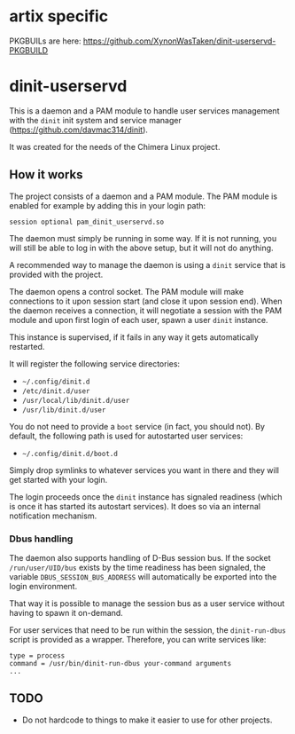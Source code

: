 # artix specific

PKGBUILs are here: https://github.com/XynonWasTaken/dinit-userservd-PKGBUILD

# dinit-userservd

This is a daemon and a PAM module to handle user services management with the
`dinit` init system and service manager (https://github.com/davmac314/dinit).

It was created for the needs of the Chimera Linux project.

## How it works

The project consists of a daemon and a PAM module. The PAM module is enabled
for example by adding this in your login path:

```
session optional pam_dinit_userservd.so
```

The daemon must simply be running in some way. If it is not running, you will
still be able to log in with the above setup, but it will not do anything.

A recommended way to manage the daemon is using a `dinit` service that is
provided with the project.

The daemon opens a control socket. The PAM module will make connections to
it upon session start (and close it upon session end). When the daemon
receives a connection, it will negotiate a session with the PAM module
and upon first login of each user, spawn a user `dinit` instance.

This instance is supervised, if it fails in any way it gets automatically
restarted.

It will register the following service directories:

* `~/.config/dinit.d`
* `/etc/dinit.d/user`
* `/usr/local/lib/dinit.d/user`
* `/usr/lib/dinit.d/user`

You do not need to provide a `boot` service (in fact, you should not).
By default, the following path is used for autostarted user services:

* `~/.config/dinit.d/boot.d`

Simply drop symlinks to whatever services you want in there and they will
get started with your login.

The login proceeds once the `dinit` instance has signaled readiness (which
is once it has started its autostart services). It does so via an internal
notification mechanism.

### Dbus handling

The daemon also supports handling of D-Bus session bus. If the socket
`/run/user/UID/bus` exists by the time readiness has been signaled, the
variable `DBUS_SESSION_BUS_ADDRESS` will automatically be exported into
the login environment.

That way it is possible to manage the session bus as a user service without
having to spawn it on-demand.

For user services that need to be run within the session, the `dinit-run-dbus`
script is provided as a wrapper. Therefore, you can write services like:

```
type = process
command = /usr/bin/dinit-run-dbus your-command arguments
...
```

## TODO

* Do not hardcode to things to make it easier to use for other projects.
